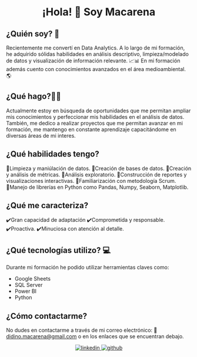 
# <div align="center">¡Hola! 👋 Soy Macarena </div>  
  
## ¿Quién soy? 🔎
Recientemente me convertí en Data Analytics. A lo largo de mi formación, he adquirido sólidas habilidades en análisis descriptivo, limpieza/modelado de datos y visualización de información relevante. 📈📊 En mi formación además cuento con conocimientos avanzados en el área medioambiental. 🌎

## ¿Qué hago?👩‍💻
Actualmente estoy en búsqueda de oportunidades que me permitan ampliar mis conocimientos y perfeccionar mis habilidades en el análisis de datos. También, me dedico a realizar proyectos que me permitan avanzar en mi formación, me mantengo en constante aprendizaje capacitándome en diversas áreas de mi interes. 

## ¿Qué habilidades tengo?
🔸Limpieza y maniúlación de datos.
🔸Creación de bases de datos.
🔸Creación y análisis de métricas.
🔸Análisis exploratorio.
🔸Construcción de reportes y visualizaciones interactivas.
🔸Familiarización con metodología Scrum.
🔸Manejo de librerías en Python como Pandas, Numpy, Seaborn, Matplotlib.

## ¿Qué me caracteriza?
✔️Gran capacidad de adaptación
✔️Comprometida y responsable.
✔️Proactiva.
✔️Minuciosa con atención al detalle.

## ¿Qué tecnologías utilizo? 💻
Durante mi formación he podido utilizar herramientas claves como: 
* Google Sheets
* SQL Server
* Power BI
* Python

## ¿Cómo contactarme? 
No dudes en contactarme a través de mi correo electrónico: 📧 didino.macarena@gmail.com o en los enlaces que se encuentran debajo.
<div align="center">
<a href="https://linkedin.com/in/www.linkedin.com/in/macarena-di-dino-2641772b7" target="_blank">
<img src=https://img.shields.io/badge/linkedin-%231E77B5.svg?&style=for-the-badge&logo=linkedin&logoColor=white alt=linkedin style="margin-bottom: 5px;" />
</a>
<a href="https://github.com/https://github.com/MacaDiDino" target="_blank">
<img src=https://img.shields.io/badge/github-%2324292e.svg?&style=for-the-badge&logo=github&logoColor=white alt=github style="margin-bottom: 5px;" />
</a>  
</div>  
  

<br/>
